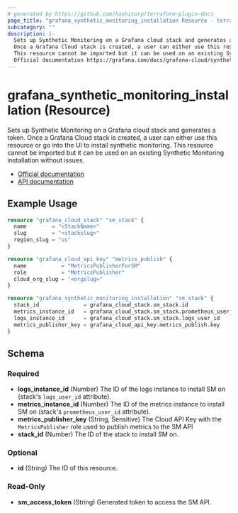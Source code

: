 ```yaml
---
# generated by https://github.com/hashicorp/terraform-plugin-docs
page_title: "grafana_synthetic_monitoring_installation Resource - terraform-provider-grafana"
subcategory: ""
description: |-
  Sets up Synthetic Monitoring on a Grafana cloud stack and generates a token.
  Once a Grafana Cloud stack is created, a user can either use this resource or go into the UI to install synthetic monitoring.
  This resource cannot be imported but it can be used on an existing Synthetic Monitoring installation without issues.
  Official documentation https://grafana.com/docs/grafana-cloud/synthetic-monitoring/installation/API documentation https://github.com/grafana/synthetic-monitoring-api-go-client/blob/main/docs/API.md#apiv1registerinstall
---
```


# grafana_synthetic_monitoring_installation (Resource)

Sets up Synthetic Monitoring on a Grafana cloud stack and generates a token. 
Once a Grafana Cloud stack is created, a user can either use this resource or go into the UI to install synthetic monitoring.
This resource cannot be imported but it can be used on an existing Synthetic Monitoring installation without issues.

* [Official documentation](https://grafana.com/docs/grafana-cloud/synthetic-monitoring/installation/)
* [API documentation](https://github.com/grafana/synthetic-monitoring-api-go-client/blob/main/docs/API.md#apiv1registerinstall)

## Example Usage

```terraform
resource "grafana_cloud_stack" "sm_stack" {
  name        = "<StackName>"
  slug        = "<stackslug>"
  region_slug = "us"
}

resource "grafana_cloud_api_key" "metrics_publish" {
  name           = "MetricsPublisherForSM"
  role           = "MetricsPublisher"
  cloud_org_slug = "<orgslug>"
}

resource "grafana_synthetic_monitoring_installation" "sm_stack" {
  stack_id              = grafana_cloud_stack.sm_stack.id
  metrics_instance_id   = grafana_cloud_stack.sm_stack.prometheus_user_id
  logs_instance_id      = grafana_cloud_stack.sm_stack.logs_user_id
  metrics_publisher_key = grafana_cloud_api_key.metrics_publish.key
}
```

<!-- schema generated by tfplugindocs -->
## Schema

### Required

- **logs_instance_id** (Number) The ID of the logs instance to install SM on (stack's `logs_user_id` attribute).
- **metrics_instance_id** (Number) The ID of the metrics instance to install SM on (stack's `prometheus_user_id` attribute).
- **metrics_publisher_key** (String, Sensitive) The Cloud API Key with the `MetricsPublisher` role used to publish metrics to the SM API
- **stack_id** (Number) The ID of the stack to install SM on.

### Optional

- **id** (String) The ID of this resource.

### Read-Only

- **sm_access_token** (String) Generated token to access the SM API.


